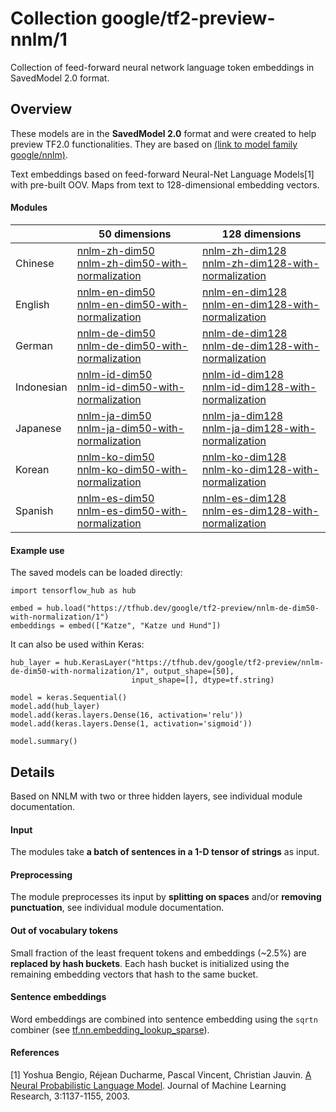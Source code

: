 # Collection google/tf2-preview-nnlm/1
Collection of feed-forward neural network language token embeddings in SavedModel
2.0 format.

<!-- dataset: google-news -->
<!-- task: text-embedding -->
<!-- network-architecture: nnlm -->

## Overview
These models are in the **SavedModel 2.0** format and were created to help 
preview TF2.0 functionalities. They are based on [(link to model family google/nnlm)](https://tfhub.dev/google/collections/nnlm/1).

Text embeddings based on feed-forward Neural-Net Language Models[1] with
pre-built OOV. Maps from text to 128-dimensional embedding vectors.

#### Modules
|            | 50 dimensions | 128 dimensions |
|------------|---------------|----------------|
| Chinese    | [nnlm-zh-dim50](https://tfhub.dev/google/tf2-preview/nnlm-zh-dim50) <br/> [nnlm-zh-dim50-with-normalization](https://tfhub.dev/google/tf2-preview/nnlm-zh-dim50-with-normalization) | [nnlm-zh-dim128](https://tfhub.dev/google/tf2-preview/nnlm-zh-dim128) <br/> [nnlm-zh-dim128-with-normalization](https://tfhub.dev/google/tf2-preview/nnlm-zh-dim128-with-normalization)
| English    | [nnlm-en-dim50](https://tfhub.dev/google/tf2-preview/nnlm-en-dim50) <br/> [nnlm-en-dim50-with-normalization](https://tfhub.dev/google/tf2-preview/nnlm-en-dim50-with-normalization) | [nnlm-en-dim128](https://tfhub.dev/google/tf2-preview/nnlm-en-dim128) <br/> [nnlm-en-dim128-with-normalization](https://tfhub.dev/google/tf2-preview/nnlm-en-dim128-with-normalization)
| German     | [nnlm-de-dim50](https://tfhub.dev/google/tf2-preview/nnlm-de-dim50) <br/> [nnlm-de-dim50-with-normalization](https://tfhub.dev/google/tf2-preview/nnlm-de-dim50-with-normalization) | [nnlm-de-dim128](https://tfhub.dev/google/tf2-preview/nnlm-de-dim128) <br/> [nnlm-de-dim128-with-normalization](https://tfhub.dev/google/tf2-preview/nnlm-de-dim128-with-normalization)
| Indonesian | [nnlm-id-dim50](https://tfhub.dev/google/tf2-preview/nnlm-id-dim50) <br/> [nnlm-id-dim50-with-normalization](https://tfhub.dev/google/tf2-preview/nnlm-id-dim50-with-normalization) | [nnlm-id-dim128](https://tfhub.dev/google/tf2-preview/nnlm-id-dim128) <br/> [nnlm-id-dim128-with-normalization](https://tfhub.dev/google/tf2-preview/nnlm-id-dim128-with-normalization)
| Japanese   | [nnlm-ja-dim50](https://tfhub.dev/google/tf2-preview/nnlm-ja-dim50) <br/> [nnlm-ja-dim50-with-normalization](https://tfhub.dev/google/tf2-preview/nnlm-ja-dim50-with-normalization) | [nnlm-ja-dim128](https://tfhub.dev/google/tf2-preview/nnlm-ja-dim128) <br/> [nnlm-ja-dim128-with-normalization](https://tfhub.dev/google/tf2-preview/nnlm-ja-dim128-with-normalization)
| Korean     | [nnlm-ko-dim50](https://tfhub.dev/google/tf2-preview/nnlm-ko-dim50) <br/> [nnlm-ko-dim50-with-normalization](https://tfhub.dev/google/tf2-preview/nnlm-ko-dim50-with-normalization) | [nnlm-ko-dim128](https://tfhub.dev/google/tf2-preview/nnlm-ko-dim128) <br/> [nnlm-ko-dim128-with-normalization](https://tfhub.dev/google/tf2-preview/nnlm-ko-dim128-with-normalization)
| Spanish    | [nnlm-es-dim50](https://tfhub.dev/google/tf2-preview/nnlm-es-dim50) <br/> [nnlm-es-dim50-with-normalization](https://tfhub.dev/google/tf2-preview/nnlm-es-dim50-with-normalization) | [nnlm-es-dim128](https://tfhub.dev/google/tf2-preview/nnlm-es-dim128) <br/> [nnlm-es-dim128-with-normalization](https://tfhub.dev/google/tf2-preview/nnlm-es-dim128-with-normalization)

#### Example use
The saved models can be loaded directly:

```
import tensorflow_hub as hub

embed = hub.load("https://tfhub.dev/google/tf2-preview/nnlm-de-dim50-with-normalization/1")
embeddings = embed(["Katze", "Katze und Hund"])
```

It can also be used within Keras:

```
hub_layer = hub.KerasLayer("https://tfhub.dev/google/tf2-preview/nnlm-de-dim50-with-normalization/1", output_shape=[50], 
                           input_shape=[], dtype=tf.string)

model = keras.Sequential()
model.add(hub_layer)
model.add(keras.layers.Dense(16, activation='relu'))
model.add(keras.layers.Dense(1, activation='sigmoid'))

model.summary()
```

## Details
Based on NNLM with two or three hidden layers, see individual module
documentation.

#### Input
The modules take **a batch of sentences in a 1-D tensor of strings** as input.

#### Preprocessing
The module preprocesses its input by **splitting on spaces** and/or
**removing punctuation**, see individual module documentation.

#### Out of vocabulary tokens
Small fraction of the least frequent tokens and embeddings (~2.5%) are
**replaced by hash buckets**. Each hash bucket is initialized using the remaining
embedding vectors that hash to the same bucket.

#### Sentence embeddings
Word embeddings are combined into sentence embedding using the `sqrtn` combiner
(see [tf.nn.embedding_lookup_sparse](https://www.tensorflow.org/api_docs/python/tf/nn/embedding_lookup_sparse)).

#### References
[1] Yoshua Bengio, Réjean Ducharme, Pascal Vincent, Christian Jauvin.
[A Neural Probabilistic Language Model](http://www.jmlr.org/papers/volume3/bengio03a/bengio03a.pdf).
Journal of Machine Learning Research, 3:1137-1155, 2003.
